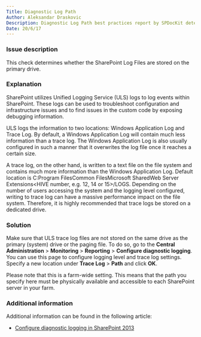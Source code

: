 ```yaml
---
Title: Diagnostic Log Path
Author: Aleksandar Draskovic
Description: Diagnostic Log Path best practices report by SPDocKit determines whether the SharePoint Log Files are stored on the primary drive.
Date: 20/6/17
---
```

### Issue description

This check determines whether the SharePoint Log Files are stored on the primary drive.

### Explanation

SharePoint utilizes Unified Logging Service (ULS) logs to log events within SharePoint. These logs can be used to troubleshoot configuration and infrastructure issues and to find issues in the custom code by exposing debugging information.

ULS logs the information to two locations: Windows Application Log and Trace Log. By default, a Windows Application Log will contain much less information than a trace log. The Windows Application Log is also usually configured in such a manner that it overwrites the log file once it reaches a certain size.

A trace log, on the other hand, is written to a text file on the file system and contains much more information than the Windows Application Log. Default location is C:Program FilesCommon FilesMicrosoft SharedWeb Server Extensions<HIVE number, e.g. 12, 14 or 15>/LOGS. Depending on the number of users accessing the system and the logging level configured, writing to trace log can have a massive performance impact on the file system. Therefore, it is highly recommended that trace logs be stored on a dedicated drive.

### Solution

Make sure that ULS trace log files are not stored on the same drive as the primary (system) drive or the paging file. To do so, go to the __Central Administration__ > __Monitoring__ > __Reporting__ > __Configure diagnostic logging__. You can use this page to configure logging level and trace log settings. Specify a new location under __Trace Log__ > __Path__ and click __OK__.

Please note that this is a farm-wide setting. This means that the path you specify here must be physically available and accessible to each SharePoint server in your farm.

### Additional information

Additional information can be found in the following article:

* [Configure diagnostic logging in SharePoint 2013](https://technet.microsoft.com/en-us/library/ee748656.aspx)
